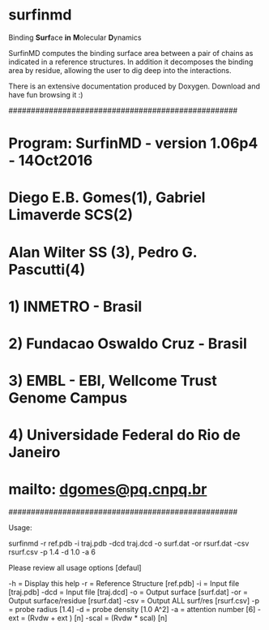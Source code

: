 # surfinmd
Binding **Surf**ace **in** **M**olecular **D**ynamics

SurfinMD computes the binding surface area between a pair of chains as indicated in a reference structures.
In addition it decomposes the binding area by residue, allowing the user to dig deep into the interactions.

There is an extensive documentation produced by Doxygen. Download and have fun browsing it :) 

###################################################
 # Program:  SurfinMD - version 1.06p4 - 14Oct2016 #
 # Diego E.B. Gomes(1), Gabriel Limaverde SCS(2)   #
 # Alan Wilter SS (3), Pedro G. Pascutti(4)        #
 # 1) INMETRO - Brasil                             #
 # 2) Fundacao Oswaldo Cruz - Brasil               #
 # 3) EMBL - EBI, Wellcome Trust Genome Campus     #
 # 4) Universidade Federal do Rio de Janeiro       #
 # mailto: dgomes@pq.cnpq.br                       #
 ###################################################

 Usage: 

 surfinmd -r ref.pdb -i traj.pdb -dcd traj.dcd -o surf.dat -or rsurf.dat -csv rsurf.csv -p 1.4 -d 1.0 -a 6

 Please review all usage options [defaul]

  -h    = Display this help 
  -r    = Reference Structure [ref.pdb]
  -i    = Input file          [traj.pdb]
  -dcd  = Input file          [traj.dcd]
  -o    = Output surface      [surf.dat]
  -or   = Output surface/residue [rsurf.dat]
  -csv  = Output ALL surf/res [rsurf.csv]
  -p    = probe radius        [1.4]
  -d    = probe density       [1.0 A^2]
  -a    = attention number    [6]
  -ext  = (Rvdw + ext )       [n]
  -scal = (Rvdw * scal)       [n]
